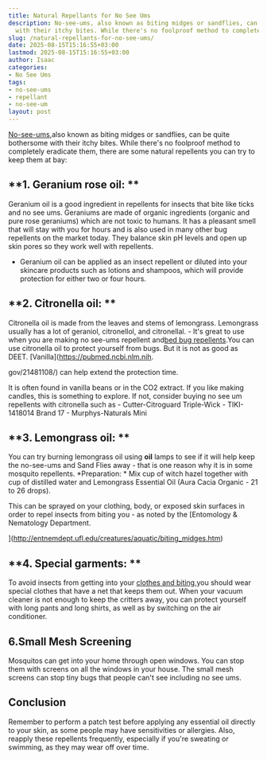 ```yaml
---
title: Natural Repellants for No See Ums
description: No-see-ums, also known as biting midges or sandflies, can be quite bothersome
  with their itchy bites. While there's no foolproof method to completely...
slug: /natural-repellants-for-no-see-ums/
date: 2025-08-15T15:16:55+03:00
lastmod: 2025-08-15T15:16:55+03:00
author: Isaac
categories:
- No See Ums
tags:
- no-see-ums
- repellant
- no-see-um
layout: post
---
```

[No-see-ums](https://pestpolicy.com/best-no-see-ums-repellent/),also known as biting midges or sandflies, can be quite bothersome with their itchy bites. While there's no foolproof method to completely eradicate them, there are some natural repellents you can try to keep them at bay:

##  **1. Geranium rose oil: **

Geranium oil is a good ingredient in repellents for insects that bite like ticks and no see ums. Geraniums are made of organic ingredients (organic and pure rose geraniums) which are not toxic to humans. It has a pleasant smell that will stay with you for hours and is also used in many other bug repellents on the market today. They balance skin pH levels and open up skin pores so they work well with repellents.

- Geranium oil can be applied as an insect repellent or diluted into your skincare products such as lotions and shampoos, which will provide protection for either two or four hours.

##  **2. Citronella oil: **

Citronella oil is made from the leaves and stems of lemongrass. Lemongrass usually has a lot of geraniol, citronellol, and citronellal. - It's great to use when you are making no see-ums repellent and[bed bug repellents](https://pestpolicy.com/essential-oils-for-bed-bugs/).You can use citronella oil to protect yourself from bugs. But it is not as good as DEET. [Vanilla](https://pubmed.ncbi.nlm.nih.

gov/21481108/) can help extend the protection time.

It is often found in vanilla beans or in the CO2 extract. If you like making candles, this is something to explore. If not, consider buying no see um repellents with citronella such as - Cutter-Citroguard Triple-Wick - TIKI-1418014 Brand 17 - Murphys-Naturals Mini

##  **3. Lemongrass oil: **

You can try burning lemongrass oil using **oil** lamps to see if it will help keep the no-see-ums and Sand Flies away - that is one reason why it is in some mosquito repellents. *Preparation: * Mix cup of witch hazel together with cup of distilled water and Lemongrass Essential Oil (Aura Cacia Organic - 21 to 26 drops).

This can be sprayed on your clothing, body, or exposed skin surfaces in order to repel insects from biting you - as noted by the [Entomology & Nematology Department.

](http://entnemdept.ufl.edu/creatures/aquatic/biting_midges.htm)

##  **4. Special garments: **

To avoid insects from getting into your [clothes and biting](https://pestpolicy.com/can-fleas-live-on-clothes/),you should wear special clothes that have a net that keeps them out. When your vacuum cleaner is not enough to keep the critters away, you can protect yourself with long pants and long shirts, as well as by switching on the air conditioner.

##  6.**Small Mesh Screening**

Mosquitos can get into your home through open windows. You can stop them with screens on all the windows in your house. The small mesh screens can stop tiny bugs that people can't see including no see ums.

##  Conclusion

Remember to perform a patch test before applying any essential oil directly to your skin, as some people may have sensitivities or allergies. Also, reapply these repellents frequently, especially if you're sweating or swimming, as they may wear off over time.
